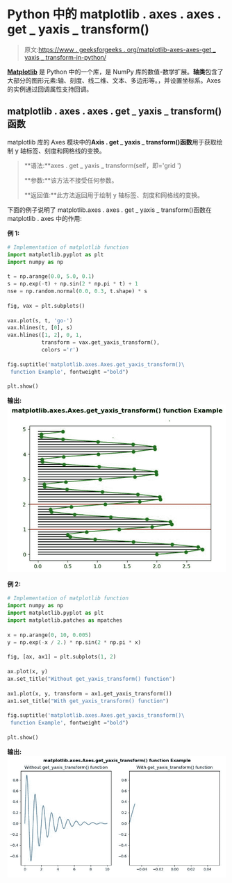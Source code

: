 # Python 中的 matplotlib . axes . axes . get _ yaxis _ transform()

> 原文:[https://www . geeksforgeeks . org/matplotlib-axes-axes-get _ yaxis _ transform-in-python/](https://www.geeksforgeeks.org/matplotlib-axes-axes-get_yaxis_transform-in-python/)

**[Matplotlib](https://www.geeksforgeeks.org/python-introduction-matplotlib/)** 是 Python 中的一个库，是 NumPy 库的数值-数学扩展。**轴类**包含了大部分的图形元素:轴、刻度、线二维、文本、多边形等。，并设置坐标系。Axes 的实例通过回调属性支持回调。

## matplotlib . axes . axes . get _ yaxis _ transform()函数

matplotlib 库的 Axes 模块中的**Axis . get _ yaxis _ transform()函数**用于获取绘制 y 轴标签、刻度和网格线的变换。

> **语法:**axes . get _ yaxis _ transform(self，即='grid ')
> 
> **参数:**该方法不接受任何参数。
> 
> **返回值:**此方法返回用于绘制 y 轴标签、刻度和网格线的变换。

下面的例子说明了 matplotlib.axes . axes . get _ yaxis _ transform()函数在 matplotlib . axes 中的作用:

**例 1:**

```py
# Implementation of matplotlib function
import matplotlib.pyplot as plt
import numpy as np

t = np.arange(0.0, 5.0, 0.1)
s = np.exp(-t) + np.sin(2 * np.pi * t) + 1
nse = np.random.normal(0.0, 0.3, t.shape) * s

fig, vax = plt.subplots()

vax.plot(s, t, 'go-')
vax.hlines(t, [0], s)
vax.hlines([1, 2], 0, 1,
           transform = vax.get_yaxis_transform(),
           colors ='r')

fig.suptitle('matplotlib.axes.Axes.get_yaxis_transform()\
 function Example', fontweight ="bold")

plt.show()
```

**输出:**
![](img/5cadbdff7319bdad94e53fa81e51e5bc.png)

**例 2:**

```py
# Implementation of matplotlib function
import numpy as np
import matplotlib.pyplot as plt
import matplotlib.patches as mpatches

x = np.arange(0, 10, 0.005)
y = np.exp(-x / 2.) * np.sin(2 * np.pi * x)

fig, [ax, ax1] = plt.subplots(1, 2)

ax.plot(x, y)
ax.set_title("Without get_yaxis_transform() function")

ax1.plot(x, y, transform = ax1.get_yaxis_transform())
ax1.set_title("With get_yaxis_transform() function")

fig.suptitle('matplotlib.axes.Axes.get_yaxis_transform()\
 function Example', fontweight ="bold")

plt.show()
```

**输出:**
![](img/e73eff1a7276611bee4928f9394d682c.png)